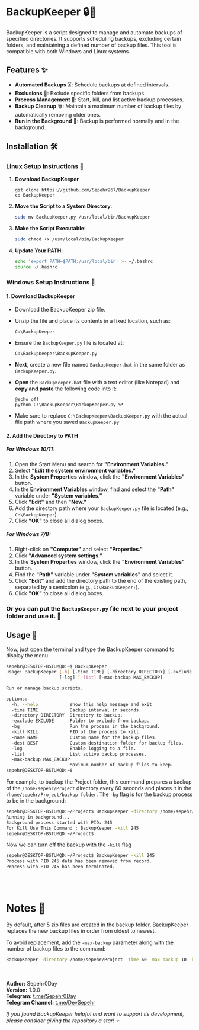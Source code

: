 # BackupKeeper 🔒📄

BackupKeeper is a script designed to manage and automate backups of specified directories. It supports scheduling backups, excluding certain folders, and maintaining a defined number of backup files. This tool is compatible with both Windows and Linux systems.

## Features ✨

- **Automated Backups** ⏳: Schedule backups at defined intervals.
- **Exclusions** 🚫: Exclude specific folders from backups.
- **Process Management** 🔄: Start, kill, and list active backup processes.
- **Backup Cleanup** 🗑️: Maintain a maximum number of backup files by automatically removing older ones.
- **Run in the Background** 🌙: Backup is performed normally and in the background.

## Installation 🛠️

### Linux Setup Instructions 🐧

1. **Download BackupKeeper**
    ```bsah
    git clone https://github.com/Sepehr267/BackupKeeper
    cd BackupKeeper
    ```
2. **Move the Script to a System Directory**:
    ```bash
    sudo mv BackupKeeper.py /usr/local/bin/BackupKeeper
    ```

3. **Make the Script Executable**:
    ```bash
    sudo chmod +x /usr/local/bin/BackupKeeper
    ```

4. **Update Your PATH**:
    ```bash
    echo 'export PATH=$PATH:/usr/local/bin' >> ~/.bashrc
    source ~/.bashrc
    ```

### Windows Setup Instructions 🏁

#### 1. **Download BackupKeeper**

- Download the BackupKeeper zip file.
- Unzip the file and place its contents in a fixed location, such as:

  `C:\BackupKeeper`

- Ensure the `BackupKeeper.py` file is located at:

  `C:\BackupKeeper\BackupKeeper.py`

- **Next**, create a new file named `BackupKeeper.bat` in the same folder as `BackupKeeper.py`.

- **Open** the `BackupKeeper.bat` file with a text editor (like Notepad) and **copy and paste** the following code into it:

  ```batch
  @echo off
  python C:\BackupKeeper\BackupKeeper.py %*
  ```
- Make sure to replace `C:\BackupKeeper\BackupKeeper.py` with the actual file path where you saved `BackupKeeper.py`
#### 2. **Add the Directory to PATH**

##### For Windows 10/11:

1. Open the Start Menu and search for **"Environment Variables."**
2. Select **"Edit the system environment variables."**
3. In the **System Properties** window, click the **"Environment Variables"** button.
4. In the **Environment Variables** window, find and select the **"Path"** variable under **"System variables."**
5. Click **"Edit"** and then **"New."**
6. Add the directory path where your `BackupKeeper.py` file is located (e.g., `C:\BackupKeeper`).
7. Click **"OK"** to close all dialog boxes.

##### For Windows 7/8:

1. Right-click on **"Computer"** and select **"Properties."**
2. Click **"Advanced system settings."**
3. In the **System Properties** window, click the **"Environment Variables"** button.
4. Find the **"Path"** variable under **"System variables"** and select it.
5. Click **"Edit"** and add the directory path to the end of the existing path, separated by a semicolon (e.g., `C:\BackupKeeper;`).
6. Click **"OK"** to close all dialog boxes.

### Or you can put the `BackupKeeper.py` file next to your project folder and use it. 📂

## Usage 📝

Now, just open the terminal and type the BackupKeeper command to display the menu.

```bash
sepehr@DESKTOP-BSTUMQD:~$ BackupKeeper
usage: BackupKeeper [-h] [-time TIME] [-directory DIRECTORY] [-exclude EXCLUDE] [-bg] [-kill KILL] [-name NAME] [-dest DEST]
                    [-log] [-list] [-max-backup MAX_BACKUP]

Run or manage backup scripts.

options:
  -h, --help            show this help message and exit
  -time TIME            Backup interval in seconds.
  -directory DIRECTORY  Directory to backup.
  -exclude EXCLUDE      Folder to exclude from backup.
  -bg                   Run the process in the background.
  -kill KILL            PID of the process to kill.
  -name NAME            Custom name for the backup files.
  -dest DEST            Custom destination folder for backup files.
  -log                  Enable logging to a file.
  -list                 List active backup processes.
  -max-backup MAX_BACKUP
                        Maximum number of backup files to keep.
sepehr@DESKTOP-BSTUMQD:~$
```

For example, to backup the Project folder, this command prepares a backup of the `/home/sepehr/Project` directory every 60 seconds and places it in the `/home/sepehr/Project/backup folder`. The `-bg` flag is for the backup process to be in the background:

```bash
sepehr@DESKTOP-BSTUMQD:~/Project$ BackupKeeper -directory /home/sepehr/Project -time 60 -bg
Running in background...
Background process started with PID: 245
For Kill Use This Command : BackupKeeper -kill 245
sepehr@DESKTOP-BSTUMQD:~/Project$ 
```
Now we can turn off the backup with the `-kill` flag
```bash
sepehr@DESKTOP-BSTUMQD:~/Project$ BackupKeeper -kill 245
Process with PID 245 data has been removed from record.
Process with PID 245 has been terminated.
```
<br><br>
# Notes 📝
By default, after 5 zip files are created in the backup folder, BackupKeeper replaces the new backup files in order from oldest to newest.

To avoid replacement, add the `-max-backup` parameter along with the number of backup files to the command:
```bash
BackupKeeper -directory /home/sepehr/Project -time 60 -max-backup 10 -bg
```
<br><br>
**Author:** Sepehr0Day  
**Version:** 1.0.0<br>
**Telegram:** [t.me/Sepehr0Day](https://t.me/Sepehr0Day)  
**Telegram Channel:** [t.me/DevSepehr](https://t.me/DevSepehr)  

*If you found BackupKeeper helpful and want to support its development, please consider giving the repository a star! ⭐*
